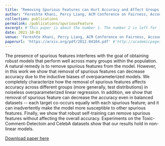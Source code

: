 ```yaml
---
title: "Removing Spurious Features can Hurt Accuracy and Affect Groups Disproportionately"
author: "Fereshte Khani, Percy Liang, ACM Conference on Fairness, Accountability, and Transparency (ACM FAccT), 2021"
collection: publications
permalink: /publications/spuriousFeature
excerpt: #'This paper is about the number 1. The number 2 is left for future work.'
date: 2021-10-01
venue: 'Fereshte Khani, Percy Liang, ACM Conference on Fairness, Accountability, and Transparency (ACM FAccT)'
paperurl: 'https://arxiv.org/pdf/2012.04104.pdf' #'http://academicpages.github.io/files/spuriousFeature.pdf'
---
```


The presence of spurious features interferes with the goal of obtaining robust models that perform well across many groups within the population. A natural remedy is to remove spurious features from the model. However, in this work we show that removal of spurious features can decrease accuracy due to the inductive biases of overparameterized models. We completely characterize how the removal of spurious features affects accuracy across different groups (more generally, test distributions) in noiseless overparameterized linear regression. In addition, we show that removal of spurious feature can decrease the accuracy even in balanced datasets -- each target co-occurs equally with each spurious feature; and it can inadvertently make the model more susceptible to other spurious features. Finally, we show that robust self-training can remove spurious features without affecting the overall accuracy. Experiments on the Toxic-Comment-Detectoin and CelebA datasets show that our results hold in non-linear models.

[Download paper here](https://arxiv.org/pdf/2012.04104.pdf)
